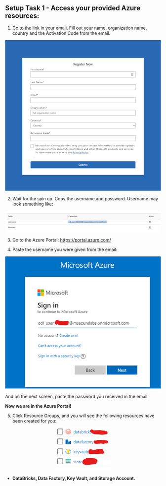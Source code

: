 ## Setup Task 1 - Access your provided Azure resources:

 1. Go to the link in your email. Fill out your name, organization name, country and the Activation Code from the email.  

 <p align="center"> <img src="images/setup-signup-form.png"/> </p>

2. Wait for the spin up. Copy the username and password. Username may look something like:  

 <p align="center"> <img src="images/setup-username-password.png"/> </p>

3. Go to the Azure Portal: https://portal.azure.com/  

4. Paste the username you were given from the email:

 <p align="center"> <img src="images/setup-signin.png"/> </p>

 And on the next screen, paste the password you received in the email

**Now we are in the Azure Portal!** 

5. Click Resource Groups, and you will see the following resources have been created for you:

 <p align="center"> <img src="images/setup-four-resources.png"/> </p>

 - **DataBricks, Data Factory, Key Vault, and Storage Account.**